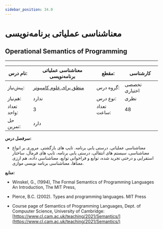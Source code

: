 ```yaml
---
sidebar_position: 34.0
---
```

# معناشناسی عملیاتی برنامه‌نویسی
## Operational Semantics of Programming
_______________________________________________________________________________
| نام درس:    | معناشناسی عملیاتی برنامه‌نویسی                                       | مقطع:       | کارشناسی      |
| ----------- | -------------------------------------------------------------------- | ----------- | ------------- |
| پیش‌نیاز:   | [منطق برای علوم کامپیوتر](../elective/Logic-for-Computer-Science.md) | گروه درس:   | تخصصی اختیاری |
| هم‌نیاز:    | ندارد                                                                | نوع درس:    | نظری          |
| تعداد واحد: | 3                                                                    | تعداد ساعت: | 48            |
| حل تمرین:   |  دارد                                                                |             |               |

**سرفصل درس:**


- معناشناسی عملیاتی. درستی یابی برنامه. تایپ های بازگشتی. مروری بر انواع معناشناسی، سیستم های انتقالی، درستی یابی برنامه، تایپ های فرمال، ساختار استقرایی و درختی تجرید شده، توابع و فراخوانی توابع، معناشناسی داده، هم ارزی معناها، معناشناسی برنامه نویسی موازی.  


**منابع:**


- Winskel, G., (1994), The Formal Semantics of Programming Languages An Introduction, The MIT Press, 

- Pierce, B.C. (2002). Types and programming languages. MIT Press 

- Course page of Semantics of Programming Languages, Dept. of Compuuter Science, University of Cambridge: [https://www.cl.cam.ac.uk/teaching/2021/Semantics/](https://www.cl.cam.ac.uk/teaching/2021/Semantics/)


